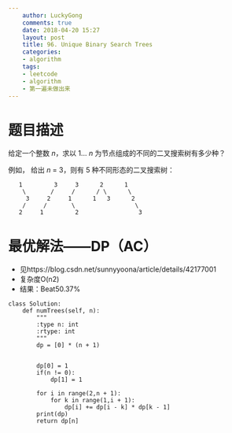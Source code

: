 ```yaml
---
    author: LuckyGong
    comments: true
    date: 2018-04-20 15:27
    layout: post
    title: 96. Unique Binary Search Trees
    categories:
    - algorithm
    tags:
    - leetcode
    - algorithm
    - 第一遍未做出来
---
```


# 题目描述

给定一个整数 *n*，求以 1... *n* 为节点组成的不同的二叉搜索树有多少种？

例如，
给出 *n* = 3，则有 5 种不同形态的二叉搜索树：

```
   1         3     3      2      1
    \       /     /      / \      \
     3     2     1      1   3      2
    /     /       \                 \
   2     1         2                 3
```

# 最优解法——DP（AC）

- 见https://blog.csdn.net/sunnyyoona/article/details/42177001
- 复杂度O(n2)
- 结果：Beat50.37%

```
class Solution:
    def numTrees(self, n):
        """
        :type n: int
        :rtype: int
        """
        dp = [0] * (n + 1)
        
        
        dp[0] = 1
        if(n != 0):
            dp[1] = 1

        for i in range(2,n + 1):
            for k in range(1,i + 1):
                dp[i] += dp[i - k] * dp[k - 1]
        print(dp)
        return dp[n]
```
